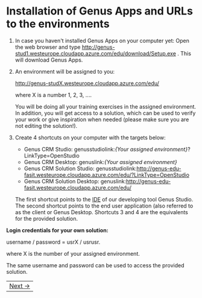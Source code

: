 # Installation of Genus Apps and URLs to the environments

1. In case you haven't installed Genus Apps on your computer yet: Open the web browser and type http://genus-stud1.westeurope.cloudapp.azure.com/edu/download/Setup.exe . This will download Genus Apps.
2. An environment will be assigned to you:
    
   http://genus-studX.westeurope.cloudapp.azure.com/edu/
  
   where X is a number 1, 2, 3, ....
    
   You will be doing all your training exercises in the assigned environment. In addition, you will get access to a solution, which can be used to verify your work or give inspiration when needed (please make sure you are not editing the solution!).
3. Create 4 shortcuts on your computer with the targets below:

   * Genus CRM Studio: genusstudiolink:_{Your assigned environment}_?LinkType=OpenStudio
   * Genus CRM Desktop: genuslink:_{Your assigned environment}_
   * Genus CRM Solution Studio: genusstudiolink:http://genus-edu-fasit.westeurope.cloudapp.azure.com/edu/?LinkType=OpenStudio
   * Genus CRM Solution Desktop: genuslink:http://genus-edu-fasit.westeurope.cloudapp.azure.com/edu/

   The first shortcut points to the [IDE](https://en.wikipedia.org/wiki/Integrated_development_environment) of our developing tool Genus    Studio. The second shortcut points to the end user application (also referred to as the client or Genus Desktop. Shortcuts 3 and 4 are the equivalents for the provided solution.

**Login credentials for your own solution:**

username / password = usrX / usrusr.

where X is the number of your assigned environment.

The same username and password can be used to access the provided solution.

<table>
   <tr><td align="right"><a href="installation-of-genus-app-platform.md">Next -></a></td></tr>
</table>
